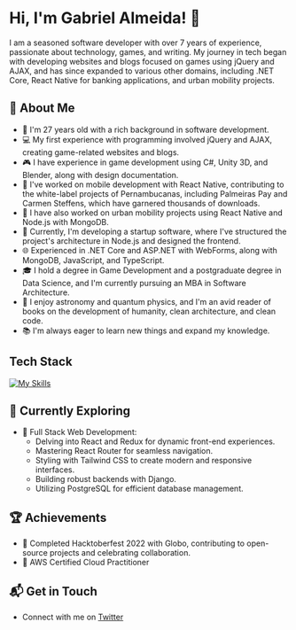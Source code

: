 # Hi, I'm Gabriel Almeida! 👋

I am a seasoned software developer with over 7 years of experience, passionate about technology, games, and writing. My journey in tech began with developing websites and blogs focused on games using jQuery and AJAX, and has since expanded to various other domains, including .NET Core, React Native for banking applications, and urban mobility projects.


## 🚀 About Me

- 🌟 I'm 27 years old with a rich background in software development.
- 💻 My first experience with programming involved jQuery and AJAX, creating game-related websites and blogs.
- 🎮 I have experience in game development using C#, Unity 3D, and Blender, along with design documentation.
- 📱 I've worked on mobile development with React Native, contributing to the white-label projects of Pernambucanas, including Palmeiras Pay and Carmen Steffens, which have garnered thousands of downloads.
- 🚀 I have also worked on urban mobility projects using React Native and Node.js with MongoDB.
- 🏢 Currently, I'm developing a startup software, where I've structured the project's architecture in Node.js and designed the frontend.
- 🌐 Experienced in .NET Core and ASP.NET with WebForms, along with MongoDB, JavaScript, and TypeScript.
- 🎓 I hold a degree in Game Development and a postgraduate degree in Data Science, and I'm currently pursuing an MBA in Software Architecture.
- 🌌 I enjoy astronomy and quantum physics, and I'm an avid reader of books on the development of humanity, clean architecture, and clean code.
- 📚 I'm always eager to learn new things and expand my knowledge.

## Tech Stack
[![My Skills](https://skillicons.dev/icons?i=js,html,css,csharp,unity,blender,react,nodejs,mongodb,dotnet,typescript)](https://skillicons.dev)

## 🌱 Currently Exploring

- 🚀 Full Stack Web Development:
  - Delving into React and Redux for dynamic front-end experiences.
  - Mastering React Router for seamless navigation.
  - Styling with Tailwind CSS to create modern and responsive interfaces.
  - Building robust backends with Django.
  - Utilizing PostgreSQL for efficient database management.

## 🏆 Achievements

- 🌟 Completed Hacktoberfest 2022 with Globo, contributing to open-source projects and celebrating collaboration.
- 🌟 AWS Certified Cloud Practitioner 

## 📬 Get in Touch

- Connect with me on [Twitter](https://x.com/Almeida_dev)

